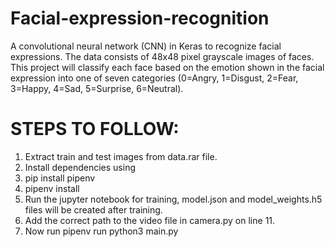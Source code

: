 # Facial-expression-recognition
A convolutional neural network (CNN) in Keras to recognize facial expressions. The data consists of 48x48 pixel grayscale images of faces. This project will classify each face based on the emotion shown in the facial expression into one of seven categories (0=Angry, 1=Disgust, 2=Fear, 3=Happy, 4=Sad, 5=Surprise, 6=Neutral). 


# STEPS TO FOLLOW:

1. Extract train and test images from data.rar file.
2. Install dependencies using
3. pip install pipenv
4. pipenv install
5. Run the jupyter notebook for training, model.json and model_weights.h5 files will be created after training.
6. Add the correct path to the video file in camera.py on line 11.
7. Now run pipenv run python3 main.py
